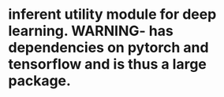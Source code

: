 # inferent utility module for deep learning. WARNING- has dependencies on pytorch and tensorflow and is thus a large package.
